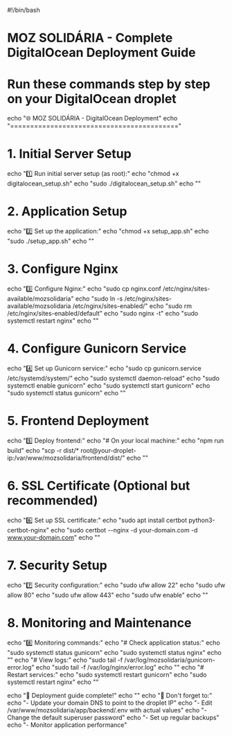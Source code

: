 #!/bin/bash

# MOZ SOLIDÁRIA - Complete DigitalOcean Deployment Guide
# Run these commands step by step on your DigitalOcean droplet

echo "🌐 MOZ SOLIDÁRIA - DigitalOcean Deployment"
echo "=========================================="

# 1. Initial Server Setup
echo "1️⃣ Run initial server setup (as root):"
echo "chmod +x digitalocean_setup.sh"
echo "sudo ./digitalocean_setup.sh"
echo ""

# 2. Application Setup
echo "2️⃣ Set up the application:"
echo "chmod +x setup_app.sh" 
echo "sudo ./setup_app.sh"
echo ""

# 3. Configure Nginx
echo "3️⃣ Configure Nginx:"
echo "sudo cp nginx.conf /etc/nginx/sites-available/mozsolidaria"
echo "sudo ln -s /etc/nginx/sites-available/mozsolidaria /etc/nginx/sites-enabled/"
echo "sudo rm /etc/nginx/sites-enabled/default"
echo "sudo nginx -t"
echo "sudo systemctl restart nginx"
echo ""

# 4. Configure Gunicorn Service
echo "4️⃣ Set up Gunicorn service:"
echo "sudo cp gunicorn.service /etc/systemd/system/"
echo "sudo systemctl daemon-reload"
echo "sudo systemctl enable gunicorn"
echo "sudo systemctl start gunicorn"
echo "sudo systemctl status gunicorn"
echo ""

# 5. Frontend Deployment
echo "5️⃣ Deploy frontend:"
echo "# On your local machine:"
echo "npm run build"
echo "scp -r dist/* root@your-droplet-ip:/var/www/mozsolidaria/frontend/dist/"
echo ""

# 6. SSL Certificate (Optional but recommended)
echo "6️⃣ Set up SSL certificate:"
echo "sudo apt install certbot python3-certbot-nginx"
echo "sudo certbot --nginx -d your-domain.com -d www.your-domain.com"
echo ""

# 7. Security Setup
echo "7️⃣ Security configuration:"
echo "sudo ufw allow 22"
echo "sudo ufw allow 80" 
echo "sudo ufw allow 443"
echo "sudo ufw enable"
echo ""

# 8. Monitoring and Maintenance
echo "8️⃣ Monitoring commands:"
echo "# Check application status:"
echo "sudo systemctl status gunicorn"
echo "sudo systemctl status nginx"
echo ""
echo "# View logs:"
echo "sudo tail -f /var/log/mozsolidaria/gunicorn-error.log"
echo "sudo tail -f /var/log/nginx/error.log"
echo ""
echo "# Restart services:"
echo "sudo systemctl restart gunicorn"
echo "sudo systemctl restart nginx"
echo ""

echo "🎉 Deployment guide complete!"
echo ""
echo "📝 Don't forget to:"
echo "- Update your domain DNS to point to the droplet IP"
echo "- Edit /var/www/mozsolidaria/app/backend/.env with actual values"
echo "- Change the default superuser password"
echo "- Set up regular backups"
echo "- Monitor application performance"
